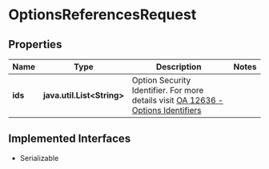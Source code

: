 

# OptionsReferencesRequest


## Properties

Name | Type | Description | Notes
------------ | ------------- | ------------- | -------------
**ids** | **java.util.List&lt;String&gt;** | Option Security Identifier. For more details visit [OA 12636 - Options Identifiers](https://my.apps.factset.com/oa/pages/12636#options)  | 


## Implemented Interfaces

* Serializable



